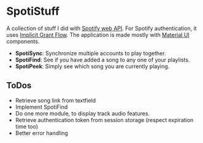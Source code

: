 # SpotiStuff

A collection of stuff I did with [Spotify web API](https://developer.spotify.com/documentation/web-api/reference/#/). For Spotify authentication, it uses [Implicit Grant Flow](https://developer.spotify.com/documentation/general/guides/authorization/implicit-grant/). The application is made mostly with [Material UI](https://mui.com/) components.

- **SpotiSync**: Synchronize multiple accounts to play together.
- **SpotiFind**: See if you have added a song to any one of your playlists.
- **SpotiPeek**: Simply see which song you are currently playing.

## ToDos

- Retrieve song link from textfield
- Implement SpotiFind
- Do one more module, to display track audio features.
- Retrieve authentication token from session storage (respect expiration time too)
- Better error handling

